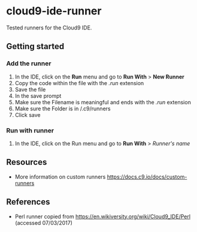 # cloud9-ide-runner
Tested runners for the Cloud9 IDE.

## Getting started
### Add the runner
1. In the IDE, click on the **Run** menu and go to **Run With** > **New Runner**
1. Copy the code within the file with the *.run* extension
1. Save the file
1. In the save prompt
  1. Make sure the Filename is meaningful and ends with the *.run* extension
  1. Make sure the Folder is in /.c9/runners
  1. Click save

### Run with runner
1. In the IDE, click on the Run menu and go to **Run With** > *Runner's name*

## Resources
* More information on custom runners https://docs.c9.io/docs/custom-runners

## References
* Perl runner copied from https://en.wikiversity.org/wiki/Cloud9_IDE/Perl (accessed 07/03/2017)
